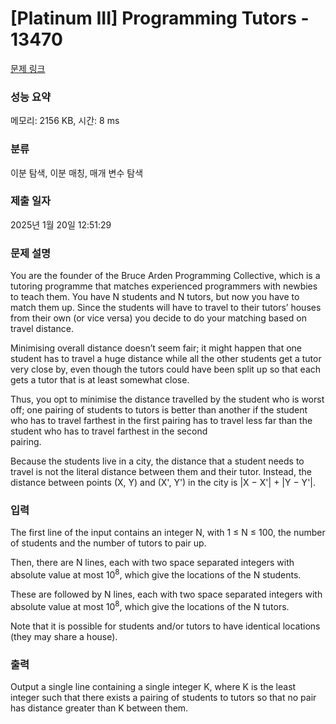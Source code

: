 # [Platinum III] Programming Tutors - 13470 

[문제 링크](https://www.acmicpc.net/problem/13470) 

### 성능 요약

메모리: 2156 KB, 시간: 8 ms

### 분류

이분 탐색, 이분 매칭, 매개 변수 탐색

### 제출 일자

2025년 1월 20일 12:51:29

### 문제 설명

<p>You are the founder of the Bruce Arden Programming Collective, which is a tutoring programme that matches experienced programmers with newbies to teach them. You have N students and N tutors, but now you have to match them up. Since the students will have to travel to their tutors’ houses from their own (or vice versa) you decide to do your matching based on travel distance.</p>

<p>Minimising overall distance doesn’t seem fair; it might happen that one student has to travel a huge distance while all the other students get a tutor very close by, even though the tutors could have been split up so that each gets a tutor that is at least somewhat close.</p>

<p>Thus, you opt to minimise the distance travelled by the student who is worst off; one pairing of students to tutors is better than another if the student who has to travel farthest in the first pairing has to travel less far than the student who has to travel farthest in the second<br>
pairing.</p>

<p>Because the students live in a city, the distance that a student needs to travel is not the literal distance between them and their tutor. Instead, the distance between points (X, Y) and (X', Y') in the city is |X − X'| + |Y − Y'|.</p>

### 입력 

 <p>The first line of the input contains an integer N, with 1 ≤ N ≤ 100, the number of students and the number of tutors to pair up.</p>

<p>Then, there are N lines, each with two space separated integers with absolute value at most 10<sup>8</sup>, which give the locations of the N students.</p>

<p>These are followed by N lines, each with two space separated integers with absolute value at most 10<sup>8</sup>, which give the locations of the N tutors.</p>

<p>Note that it is possible for students and/or tutors to have identical locations (they may share a house).</p>

### 출력 

 <p>Output a single line containing a single integer K, where K is the least integer such that there exists a pairing of students to tutors so that no pair has distance greater than K between them.</p>

